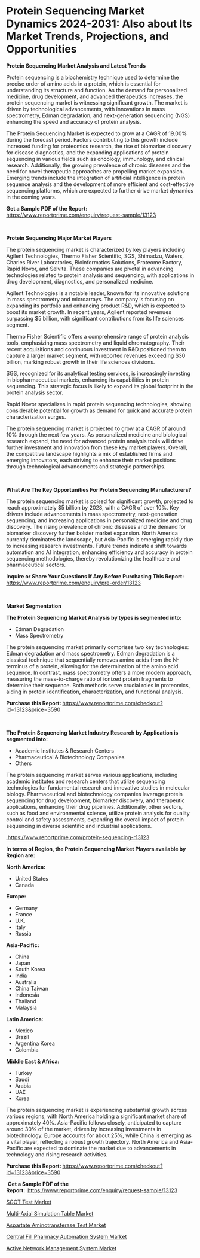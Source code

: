 <p><h1>Protein Sequencing Market Dynamics 2024-2031: Also about Its Market Trends, Projections, and Opportunities</h1></p><p><strong>Protein Sequencing Market Analysis and Latest Trends</strong></p>
<p><p>Protein sequencing is a biochemistry technique used to determine the precise order of amino acids in a protein, which is essential for understanding its structure and function. As the demand for personalized medicine, drug development, and advanced therapeutics increases, the protein sequencing market is witnessing significant growth. The market is driven by technological advancements, with innovations in mass spectrometry, Edman degradation, and next-generation sequencing (NGS) enhancing the speed and accuracy of protein analysis.</p><p>The Protein Sequencing Market is expected to grow at a CAGR of 19.00% during the forecast period. Factors contributing to this growth include increased funding for proteomics research, the rise of biomarker discovery for disease diagnostics, and the expanding applications of protein sequencing in various fields such as oncology, immunology, and clinical research. Additionally, the growing prevalence of chronic diseases and the need for novel therapeutic approaches are propelling market expansion. Emerging trends include the integration of artificial intelligence in protein sequence analysis and the development of more efficient and cost-effective sequencing platforms, which are expected to further drive market dynamics in the coming years.</p></p>
<p><strong>Get a Sample PDF of the Report:&nbsp;</strong> <a href="https://www.reportprime.com/enquiry/request-sample/13123?utm_campaign=1838&utm_medium=2&utm_source=Github&utm_content=ia&utm_term=25112024&utm_id=protein-sequencing">https://www.reportprime.com/enquiry/request-sample/13123</a></p>
<p>&nbsp;</p>
<p><strong>Protein Sequencing Major Market Players</strong></p>
<p><p>The protein sequencing market is characterized by key players including Agilent Technologies, Thermo Fisher Scientific, SGS, Shimadzu, Waters, Charles River Laboratories, Bioinformatics Solutions, Proteome Factory, Rapid Novor, and Selvita. These companies are pivotal in advancing technologies related to protein analysis and sequencing, with applications in drug development, diagnostics, and personalized medicine.</p><p>Agilent Technologies is a notable leader, known for its innovative solutions in mass spectrometry and microarrays. The company is focusing on expanding its portfolio and enhancing product R&D, which is expected to boost its market growth. In recent years, Agilent reported revenues surpassing $5 billion, with significant contributions from its life sciences segment.</p><p>Thermo Fisher Scientific offers a comprehensive range of protein analysis tools, emphasizing mass spectrometry and liquid chromatography. Their recent acquisitions and continuous investment in R&D positioned them to capture a larger market segment, with reported revenues exceeding $30 billion, marking robust growth in their life sciences divisions.</p><p>SGS, recognized for its analytical testing services, is increasingly investing in biopharmaceutical markets, enhancing its capabilities in protein sequencing. This strategic focus is likely to expand its global footprint in the protein analysis sector.</p><p>Rapid Novor specializes in rapid protein sequencing technologies, showing considerable potential for growth as demand for quick and accurate protein characterization surges.</p><p>The protein sequencing market is projected to grow at a CAGR of around 10% through the next few years. As personalized medicine and biological research expand, the need for advanced protein analysis tools will drive further investment and innovation from these key market players. Overall, the competitive landscape highlights a mix of established firms and emerging innovators, each striving to enhance their market positions through technological advancements and strategic partnerships.</p></p>
<p>&nbsp;</p>
<p><strong>What Are The Key Opportunities For Protein Sequencing Manufacturers?</strong></p>
<p><p>The protein sequencing market is poised for significant growth, projected to reach approximately $5 billion by 2028, with a CAGR of over 10%. Key drivers include advancements in mass spectrometry, next-generation sequencing, and increasing applications in personalized medicine and drug discovery. The rising prevalence of chronic diseases and the demand for biomarker discovery further bolster market expansion. North America currently dominates the landscape, but Asia-Pacific is emerging rapidly due to increasing research investments. Future trends indicate a shift towards automation and AI integration, enhancing efficiency and accuracy in protein sequencing methodologies, thereby revolutionizing the healthcare and pharmaceutical sectors.</p></p>
<p><strong>Inquire or Share Your Questions If Any Before Purchasing This Report:</strong> <a href="https://www.reportprime.com/enquiry/pre-order/13123?utm_campaign=1838&utm_medium=2&utm_source=Github&utm_content=ia&utm_term=25112024&utm_id=protein-sequencing">https://www.reportprime.com/enquiry/pre-order/13123</a></p>
<p>&nbsp;</p>
<p><strong>Market Segmentation</strong></p>
<p><strong>The Protein Sequencing Market Analysis by types is segmented into:</strong></p>
<p><ul><li>Edman Degradation</li><li>Mass Spectrometry</li></ul></p>
<p><p>The protein sequencing market primarily comprises two key technologies: Edman degradation and mass spectrometry. Edman degradation is a classical technique that sequentially removes amino acids from the N-terminus of a protein, allowing for the determination of the amino acid sequence. In contrast, mass spectrometry offers a more modern approach, measuring the mass-to-charge ratio of ionized protein fragments to determine their sequence. Both methods serve crucial roles in proteomics, aiding in protein identification, characterization, and functional analysis.</p></p>
<p><strong>Purchase this Report:&nbsp;</strong><a href="https://www.reportprime.com/checkout?id=13123&price=3590&utm_campaign=1838&utm_medium=2&utm_source=Github&utm_content=ia&utm_term=25112024&utm_id=protein-sequencing">https://www.reportprime.com/checkout?id=13123&price=3590</a></p>
<p>&nbsp;</p>
<p><strong>The Protein Sequencing Market Industry Research by Application is segmented into:</strong></p>
<p><ul><li>Academic Institutes & Research Centers</li><li>Pharmaceutical & Biotechnology Companies</li><li>Others</li></ul></p>
<p><p>The protein sequencing market serves various applications, including academic institutes and research centers that utilize sequencing technologies for fundamental research and innovative studies in molecular biology. Pharmaceutical and biotechnology companies leverage protein sequencing for drug development, biomarker discovery, and therapeutic applications, enhancing their drug pipelines. Additionally, other sectors, such as food and environmental science, utilize protein analysis for quality control and safety assessments, expanding the overall impact of protein sequencing in diverse scientific and industrial applications.</p></p>
<p><a href="https://www.reportprime.com/protein-sequencing-r13123?utm_campaign=1838&utm_medium=2&utm_source=Github&utm_content=ia&utm_term=25112024&utm_id=protein-sequencing">&nbsp;https://www.reportprime.com/protein-sequencing-r13123</a></p>
<p><strong>In terms of Region, the Protein Sequencing Market Players available by Region are:</strong></p>
<p>
    <p> <strong> North America: </strong>
        <ul>
            <li>United States</li>
            <li>Canada</li>
        </ul>
        </p> 
    <p> <strong> Europe: </strong>
        <ul>
            <li>Germany</li>
            <li>France</li>
            <li>U.K.</li>
            <li>Italy</li>
            <li>Russia</li>
        </ul>
        </p> 
    <p> <strong> Asia-Pacific: </strong>
        <ul>
            <li>China</li>
            <li>Japan</li>
            <li>South Korea</li>
            <li>India</li>
            <li>Australia</li>
            <li>China Taiwan</li>
            <li>Indonesia</li>
            <li>Thailand</li>
            <li>Malaysia</li>
        </ul>
        </p> 
    <p> <strong> Latin America: </strong>
        <ul>
            <li>Mexico</li>
            <li>Brazil</li>
            <li>Argentina Korea</li>
            <li>Colombia</li>
        </ul>
        </p> 
    <p> <strong> Middle East & Africa: </strong>
        <ul>
            <li>Turkey</li>
            <li>Saudi</li>
            <li>Arabia</li>
            <li>UAE</li>
            <li>Korea</li>
        </ul>
    </p>
    </p>
<p><p>The protein sequencing market is experiencing substantial growth across various regions, with North America holding a significant market share of approximately 40%. Asia-Pacific follows closely, anticipated to capture around 30% of the market, driven by increasing investments in biotechnology. Europe accounts for about 25%, while China is emerging as a vital player, reflecting a robust growth trajectory. North America and Asia-Pacific are expected to dominate the market due to advancements in technology and rising research activities.</p></p>
<p><strong>Purchase this Report: </strong><a href="https://www.reportprime.com/checkout?id=13123&price=3590&utm_campaign=1838&utm_medium=2&utm_source=Github&utm_content=ia&utm_term=25112024&utm_id=protein-sequencing">https://www.reportprime.com/checkout?id=13123&price=3590</a></p>
<p>&nbsp;<strong>Get a Sample PDF of the Report:&nbsp;&nbsp;</strong><a href="https://www.reportprime.com/enquiry/request-sample/13123?utm_campaign=1838&utm_medium=2&utm_source=Github&utm_content=ia&utm_term=25112024&utm_id=protein-sequencing">https://www.reportprime.com/enquiry/request-sample/13123</a></p>
<p><strong></strong></p>
<p><p><a href="https://www.linkedin.com/pulse/comprehensive-review-sgot-test-market-size-revenue-trends-segmentation-mjz4c?utm_campaign=1838&utm_medium=2&utm_source=Github&utm_content=ia&utm_term=25112024&utm_id=protein-sequencing">SGOT Test Market</a></p><p><a href="https://github.com/pizolina/Market-Research-Report-List-6/blob/main/multi-axial-simulation-table-market.md?utm_campaign=1838&utm_medium=2&utm_source=Github&utm_content=ia&utm_term=25112024&utm_id=protein-sequencing">Multi-Axial Simulation Table Market</a></p><p><a href="https://www.linkedin.com/pulse/trustworthy-market-insights-aspartate-aminotransferase-test-size-rovdc?utm_campaign=1838&utm_medium=2&utm_source=Github&utm_content=ia&utm_term=25112024&utm_id=protein-sequencing">Aspartate Aminotransferase Test Market</a></p><p><a href="https://issuu.com/reportprime-2/docs/central-fill-pharmacy-automation-sy_35bf3958338e9f?utm_campaign=1838&utm_medium=2&utm_source=Github&utm_content=ia&utm_term=25112024&utm_id=protein-sequencing">Central Fill Pharmacy Automation System Market</a></p><p><a href="https://issuu.com/reportprime-2/docs/active-network-management-system-ma_adf908d9a2b2d7?utm_campaign=1838&utm_medium=2&utm_source=Github&utm_content=ia&utm_term=25112024&utm_id=protein-sequencing">Active Network Management System Market</a></p></p>